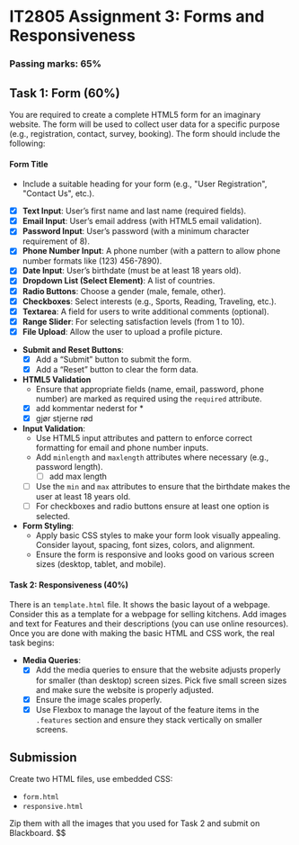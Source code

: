 # IT2805 Assignment 3: Forms and Responsiveness

### Passing marks: 65%

## Task 1: Form (60%)

You are required to create a complete HTML5 form for an imaginary website. The form will be used to collect user data for a specific purpose (e.g., registration, contact, survey, booking). The form should include the following:

#### Form Title
  - Include a suitable heading for your form (e.g., "User Registration", "Contact Us", etc.).

  - [x] **Text Input**: User’s first name and last name (required fields).
  - [x] **Email Input**: User’s email address (with HTML5 email validation).
  - [x] **Password Input**: User’s password (with a minimum character requirement of 8).
  - [x] **Phone Number Input**: A phone number (with a pattern to allow phone number formats like (123) 456-7890).
  - [x] **Date Input**: User’s birthdate (must be at least 18 years old).
  - [x] **Dropdown List (Select Element)**: A list of countries.
  - [x] **Radio Buttons**: Choose a gender (male, female, other).
  - [x] **Checkboxes**: Select interests (e.g., Sports, Reading, Traveling, etc.).
  - [x] **Textarea**: A field for users to write additional comments (optional).
  - [x] **Range Slider**: For selecting satisfaction levels (from 1 to 10).
  - [x] **File Upload**: Allow the user to upload a profile picture.

- **Submit and Reset Buttons**:
  - [x] Add a “Submit” button to submit the form.
  - [x] Add a “Reset” button to clear the form data.

- **HTML5 Validation**
  - Ensure that appropriate fields (name, email, password, phone number) are marked as required using the `required` attribute.
  - [x] add kommentar nederst for *
  - [x] gjør stjerne rød

- **Input Validation**:
  - Use HTML5 input attributes and pattern to enforce correct formatting for email and phone number inputs.
  - Add `minlength` and `maxlength` attributes where necessary (e.g., password length).
    - [ ] add max length
  - [ ] Use the `min` and `max` attributes to ensure that the birthdate makes the user at least 18 years old.
  - [ ] For checkboxes and radio buttons ensure at least one option is selected.

- **Form Styling**:
  - Apply basic CSS styles to make your form look visually appealing. Consider layout, spacing, font sizes, colors, and alignment.
  - Ensure the form is responsive and looks good on various screen sizes (desktop, tablet, and mobile).

#### Task 2: Responsiveness (40%)

There is an `template.html` file. It shows the basic layout of a webpage. Consider this as a template for a webpage for selling kitchens. Add images and text for Features and their descriptions (you can use online resources). Once you are done with making the basic HTML and CSS work, the real task begins:

- **Media Queries**:
  - [x] Add the media queries to ensure that the website adjusts properly for smaller (than desktop) screen sizes. Pick five small screen sizes and make sure the website is properly adjusted.
  - [x] Ensure the image scales properly.
  - [x] Use Flexbox to manage the layout of the feature items in the `.features` section and ensure they stack vertically on smaller screens.

## Submission

Create two HTML files, use embedded CSS:

- `form.html`
- `responsive.html`

Zip them with all the images that you used for Task 2 and submit on Blackboard.
$$